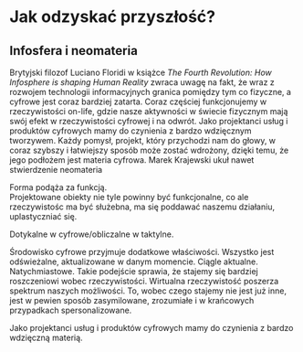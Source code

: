 # Jak odzyskać przyszłość?

## Infosfera i neomateria

Brytyjski filozof Luciano Floridi w książce _The Fourth Revolution: How Infosphere is shaping Human Reality_ zwraca uwagę na fakt, że wraz z rozwojem technologii informacyjnych granica pomiędzy tym co fizyczne, a cyfrowe jest coraz bardziej zatarta. Coraz częściej funkcjonujemy w rzeczywistości on-life, gdzie nasze aktywności w świecie fizycznym mają swój efekt w rzeczywistości cyfrowej i na odwrót.  Jako projektanci usług i produktów cyfrowych mamy do czynienia z bardzo wdzięcznym tworzywem. Każdy pomysł, projekt, który przychodzi nam do głowy, w coraz szybszy i łatwiejszy sposób może zostać wdrożony, dzięki temu, że jego podłożem jest materia cyfrowa. Marek Krajewski ukuł nawet stwierdzenie neomateria

Forma podąża za funkcją.  
Projektowane obiekty nie tyle powinny być funkcjonalne, co ale rzeczywistośc ma być służebna, ma się poddawać naszemu działaniu, uplastyczniać się.

Dotykalne w cyfrowe/obliczalne w taktylne.

Środowisko cyfrowe przyjmuje dodatkowe właściwości. Wszystko jest odświeżalne, aktualizowane w danym momencie. Ciągle aktualne. Natychmiastowe. Takie podejście sprawia, że stajemy się bardziej roszczeniowi wobec rzeczywistości. Wirtualna rzeczywistość poszerza spektrum naszych możliwości. To, wobec czego stajemy nie jest już inne, jest w pewien sposób zasymilowane, zrozumiałe i w krańcowych przypadkach spersonalizowane.

Jako projektanci usług i produktów cyfrowych mamy do czynienia z bardzo wdzięczną materią.

